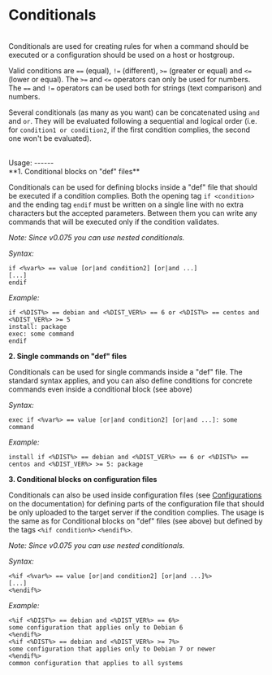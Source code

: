 Conditionals
============
<br/>
Conditionals are used for creating rules for when a command should be executed or a configuration
should be used on a host or hostgroup.

Valid conditions are `==` (equal), `!=` (different), `>=` (greater or equal) and `<=` (lower or equal).
The `>=` and `<=` operators can only be used for numbers. The `==` and `!=` operators can be used both
for strings (text comparison) and numbers.

Several conditionals (as many as you want) can be concatenated using `and` and `or`. They will be
evaluated following a sequential and logical order (i.e. for `condition1 or condition2`, if the first
condition complies, the second one won't be evaluated).

<br/>
Usage:
------
<br/>
**1. Conditional blocks on "def" files**

Conditionals can be used for defining blocks inside a "def" file that should be executed if a
condition complies. Both the opening tag `if <condition>` and the ending tag `endif` must be
written on a single line with no extra characters but the accepted parameters. Between them you
can write any commands that will be executed only if the condition validates.

*Note: Since v0.075 you can use nested conditionals.*

*Syntax:*

    if <%var%> == value [or|and condition2] [or|and ...]
    [...]
    endif

*Example:*

    if <%DIST%> == debian and <%DIST_VER%> == 6 or <%DIST%> == centos and <%DIST_VER%> >= 5
    install: package
    exec: some command
    endif

**2. Single commands on "def" files**

Conditionals can be used for single commands inside a "def" file. The standard syntax applies,
and you can also define conditions for concrete commands even inside a conditional block (see above)

*Syntax:*

    exec if <%var%> == value [or|and condition2] [or|and ...]: some command

*Example:*

    install if <%DIST%> == debian and <%DIST_VER%> == 6 or <%DIST%> == centos and <%DIST_VER%> >= 5: package

**3. Conditional blocks on configuration files**

Conditionals can also be used inside configuration files (see [Configurations](configurations.md) on the documentation)
for defining parts of the configuration file that should be only uploaded to the target server
if the condition complies. The usage is the same as for Conditional blocks on "def" files (see above)
but defined by the tags `<%if condition%>` `<%endif%>`.

*Note: Since v0.075 you can use nested conditionals.*

*Syntax:*

    <%if <%var%> == value [or|and condition2] [or|and ...]%>
    [...]
    <%endif%>

*Example:*

    <%if <%DIST%> == debian and <%DIST_VER%> == 6%>
    some configuration that applies only to Debian 6
    <%endif%>
    <%if <%DIST%> == debian and <%DIST_VER%> >= 7%>
    some configuration that applies only to Debian 7 or newer
    <%endif%>
    common configuration that applies to all systems
